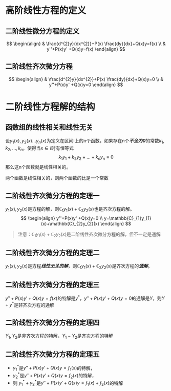 # 高阶线性方程的定义

## 二阶线性微分方程的定义

$$
\begin{align}
 & \frac{d^{2}y}{dx^{2}}+P(x) \frac{dy}{dx}+Q(x)y=f(x) \\
 & y''+P(x)y' +Q(x)y=f(x)
\end{align}
$$

## 二阶线性齐次微分方程

$$
\begin{align}
 & \frac{d^{2}y}{dx^{2}}+P(x) \frac{dy}{dx}+Q(x)y=0 \\
 & y''+P(x)y' +Q(x)y=0
\end{align}
$$

# 二阶线性方程解的结构

## 函数组的线性相关和线性无关

设$y_{1}(x),y_{2}(x)\dots y_{n}(x)$为定义在区间I上的n个函数，如果存在n个***不全为0***的常数$k_{1},k_{2},\dots ,k_{n}$，使得当$x \in I$时有恒等式
$$
k_{1}y_{1}+k_{2}y_{2}+\dots+k_{n}y_{n}\equiv0
$$
那么这n个函数就是线性相关的。

两个函数是线性相关的，则两个函数的比是一个常数

## 二阶线性齐次微分方程的定理一

$y_{1}(x),y_{2}(x)$是方程的解，则$\mathbb{C}_{1}y_{1}(x)+\mathbb{C}_{2}y_{2}(x)$也是齐次方程的解。
$$
\begin{align}
y''+P(x)y' +Q(x)y=0 \\
y=\mathbb{C}_{1}y_{1}(x)+\mathbb{C}_{2}y_{2}(x)
\end{align}
$$

> 注意：$\mathbb{C}_{1}y_{1}(x)+\mathbb{C}_{2}y_{2}(x)$是二阶线性齐次微分方程的解，但不一定是通解

## 二阶线性齐次微分方程的定理二

$y_{1}(x),y_{2}(x)$是方程***线性无关的解***，则$\mathbb{C}_{1}y_{1}(x)+\mathbb{C}_{2}y_{2}(x)$是齐次方程的***通解***。

## 二阶线性齐次微分方程的定理三

$y''+P(x)y'+Q(x)y=f(x)$的特解是$y^{*}$，$y''+P(x)y'+Q(x)y=0$的通解是$Y$，则$Y+y^{*}$是非齐次方程的通解

## 二阶线性齐次微分方程的定理四

$Y_{1},Y_{2}$是非齐次方程的特解，$Y_{1}-Y_{2}$是齐次方程的特解

## 二阶线性齐次微分方程的定理五

- $y_{1}^{*}$是$y''+P(x)y'+Q(x)y=f_{1}(x)$的特解，
- $y_{2}^{*}$是$y''+P(x)y'+Q(x)y=f_{2}(x)$的特解，
- 则 $y_{1}^{*}+y_{2}^{*}$是$y''+P(x)y'+Q(x)y=f_{1}(x)+f_{2}(x)$的特解
